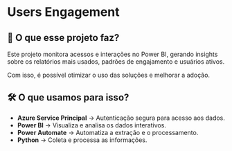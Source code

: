 # **Users Engagement**

## 🚀 O que esse projeto faz?
Este projeto monitora acessos e interações no Power BI, gerando insights sobre os relatórios mais usados, padrões de engajamento e usuários ativos.

Com isso, é possível otimizar o uso das soluções e melhorar a adoção.

## 🛠️ O que usamos para isso?
- **Azure Service Principal** → Autenticação segura para acesso aos dados.
- **Power BI** → Visualiza e analisa os dados interativos.
- **Power Automate** → Automatiza a extração e o processamento.
- **Python** → Coleta e processa as informações.